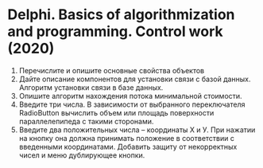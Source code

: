 # Delphi. Basics of algorithmization and programming. Control work (2020)

1. Перечислите и опишите основные свойства объектов
2. Дайте описание компонентов для установки связи с базой данных. Алгоритм установки связи в базе данных.
3. Опишите алгоритм нахождения потока минимальной стоимости.   
4. Введите три числа. В зависимости от выбранного переключателя RadioButton вычислить объем или площадь поверхности параллелепипеда с такими сторонами.  
5. Введите два положительных числа – координаты Х и У. При нажатии на кнопку она должна принимать положение в соответствии с введенными координатами. Добавить защиту от некорректных чисел и меню дублирующее кнопки. 
